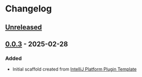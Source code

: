 <!-- Keep a Changelog guide -> https://keepachangelog.com -->

# Changelog

## [Unreleased]

## [0.0.3] - 2025-02-28

### Added

- Initial scaffold created from [IntelliJ Platform Plugin Template](https://github.com/JetBrains/intellij-platform-plugin-template)

[Unreleased]: https://github.com/tamj0rd2/anura-plugin/compare/v0.0.3...HEAD
[0.0.3]: https://github.com/tamj0rd2/anura-plugin/commits/v0.0.3
